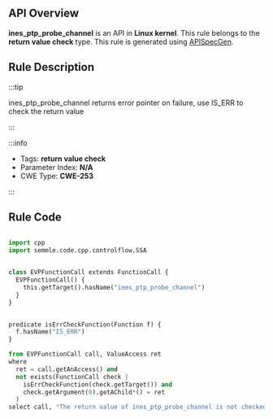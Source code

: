 ---
---


## API Overview
**ines_ptp_probe_channel** is an API in **Linux kernel**. This rule belongs to the **return value check** type. This rule is generated using [APISpecGen](../../tools/APISpecGen).
## Rule Description

:::tip

ines_ptp_probe_channel returns error pointer on failure, use IS_ERR to check the return value

:::

:::info

- Tags: **return value check**
- Parameter Index: **N/A**
- CWE Type: **CWE-253**

:::

## Rule Code
```python

import cpp
import semmle.code.cpp.controlflow.SSA


class EVPFunctionCall extends FunctionCall {
  EVPFunctionCall() {
    this.getTarget().hasName("ines_ptp_probe_channel")
  }
}


predicate isErrCheckFunction(Function f) {
  f.hasName("IS_ERR") 
}

from EVPFunctionCall call, ValueAccess ret
where
  ret = call.getAnAccess() and
  not exists(FunctionCall check |
    isErrCheckFunction(check.getTarget()) and
    check.getArgument(0).getAChild*() = ret
  )
select call, "The return value of ines_ptp_probe_channel is not checked with IS_ERR."
    
```